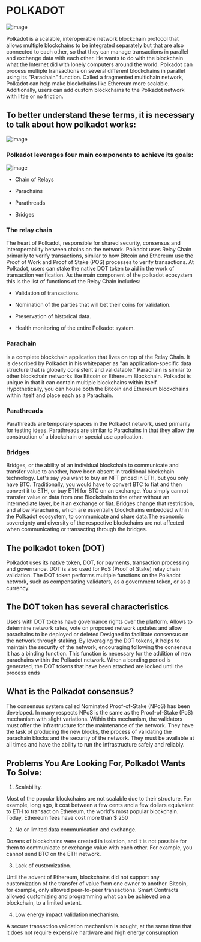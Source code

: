# POLKADOT
![image](https://user-images.githubusercontent.com/58176712/133651482-17e1b88e-a71f-4274-adbe-1a788f439741.png)




Polkadot is a scalable, interoperable network blockchain protocol that allows multiple blockchains to be integrated separately but that are also connected to each other,
so that they can manage transactions in parallel and exchange data with each other. He wants to do with the blockchain what the Internet did with lonely computers around the world.
Polkadot can process multiple transactions on several different blockchains in parallel using its "Parachain" function.
Called a fragmented multichain network, Polkadot can help make blockchains like Ethereum more scalable. Additionally, users can add custom blockchains to the Polkadot network with little or no friction.

## To better understand these terms, it is necessary to talk about how polkadot works:

![image](https://user-images.githubusercontent.com/58176712/133651946-19035ba9-78ae-4900-b904-265200c6b112.png)


### Polkadot leverages four main components to achieve its goals:

![image](https://user-images.githubusercontent.com/58176712/133652249-cd4c4747-5202-42c5-b521-00d3d6a18917.png)


* Chain of Relays

* Parachains

* Parathreads

* Bridges

### The relay chain

The heart of Polkadot, responsible for shared security, consensus and interoperability between chains on the network. Polkadot uses Relay Chain primarily to verify transactions, similar to how Bitcoin and Ethereum use the Proof of Work and Proof of Stake (POS) processes to verify transactions. At Polkadot, users can stake the native DOT token to aid in the work of transaction verification.
As the main component of the polkadot ecosystem this is the list of functions of the Relay Chain includes:

* Validation of transactions.

* Nomination of the parties that will bet their coins for validation.

* Preservation of historical data.

* Health monitoring of the entire Polkadot system.

### Parachain

is a complete blockchain application that lives on top of the Relay Chain. It is described by Polkadot in his whitepaper as "an application-specific data structure that is globally consistent and validatable."
Parachain is similar to other blockchain networks like Bitcoin or Ethereum Blockchain. Polkadot is unique in that it can contain multiple blockchains within itself. Hypothetically, you can house both the Bitcoin and Ethereum blockchains within itself and place each as a Parachain.

### Parathreads

Parathreads are temporary spaces in the Polkadot network, used primarily for testing ideas.
Parathreads are similar to Parachains in that they allow the construction of a blockchain or special use application.

### Bridges

Bridges, or the ability of an individual blockchain to communicate and transfer value to another, have been absent in traditional blockchain technology.
Let's say you want to buy an NFT priced in ETH, but you only have BTC. Traditionally, you would have to convert BTC to fiat and then convert it to ETH, or buy ETH for BTC on an exchange. You simply cannot transfer value or data from one Blockchain to the other without an intermediate layer, be it an exchange or fiat.
Bridges change that restriction, and allow Parachains, which are essentially blockchains embedded within the Polkadot ecosystem, to communicate and share data.The economic sovereignty and diversity of the respective blockchains are not affected when communicating or transacting through the bridges.

## The polkadot token (DOT)

Polkadot uses its native token, DOT, for payments, transaction processing and governance. DOT is also used for PoS (Proof of Stake) relay chain validation.
The DOT token performs multiple functions on the Polkadot network, such as compensating validators, as a government token, or as a currency.

## The DOT token has several characteristics

Users with DOT tokens have governance rights over the platform. Allows to determine network rates, vote on proposed network updates and allow parachains to be deployed or deleted
Designed to facilitate consensus on the network through staking. By leveraging the DOT tokens, it helps to maintain the security of the network, encouraging following the consensus
It has a binding function. This function is necessary for the addition of new parachains within the Polkadot network. When a bonding period is generated, the DOT tokens that have been attached are locked until the process ends

## What is the Polkadot consensus?

The consensus system called Nominated Proof-of-Stake (NPoS) has been developed. In many respects NPoS is the same as the Proof-of-Stake (PoS) mechanism with slight variations.
Within this mechanism, the validators must offer the infrastructure for the maintenance of the network. They have the task of producing the new blocks, the process of validating the parachain blocks and the security of the network. They must be available at all times and have the ability to run the infrastructure safely and reliably.

## Problems You Are Looking For, Polkadot Wants To Solve:

1. Scalability.


Most of the popular blockchains are not scalable due to their structure.
For example, long ago, it cost between a few cents and a few dollars equivalent to ETH to transact on Ethereum, the world's most popular blockchain. Today, Ethereum fees have cost more than $ 250

2. No or limited data communication and exchange.


Dozens of blockchains were created in isolation, and it is not possible for them to communicate or exchange value with each other. For example, you cannot send BTC on the ETH network.

3. Lack of customization.


Until the advent of Ethereum, blockchains did not support any customization of the transfer of value from one owner to another. Bitcoin, for example, only allowed peer-to-peer transactions. Smart Contracts allowed customizing and programming what can be achieved on a blockchain, to a limited extent.


4. Low energy impact validation mechanism.

A secure transaction validation mechanism is sought, at the same time that it does not require expensive hardware and high energy consumption
